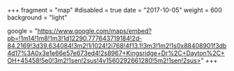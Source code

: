 +++
fragment = "map"
#disabled = true
date = "2017-10-05"
weight = 600
background = "light"

google = "https://www.google.com/maps/embed?pb=!1m14!1m8!1m3!1d12290.777643719184!2d-84.2169!3d39.634084!3m2!1i1024!2i768!4f13.1!3m3!1m2!1s0x88408901f3db4d17%3A0x3e1e66e57e673ed4!2s8967+Kingsridge+Dr%2C+Dayton%2C+OH+45458!5e0!3m2!1sen!2sus!4v1560292661280!5m2!1sen!2sus>"
+++
